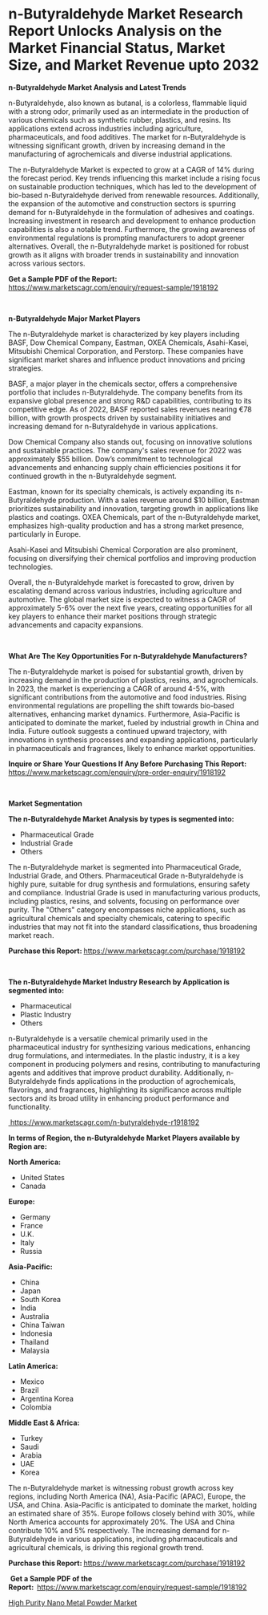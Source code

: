 <p><h1>n-Butyraldehyde Market Research Report Unlocks Analysis on the Market Financial Status, Market Size, and Market Revenue upto 2032</h1></p><p><strong>n-Butyraldehyde Market Analysis and Latest Trends</strong></p>
<p><p>n-Butyraldehyde, also known as butanal, is a colorless, flammable liquid with a strong odor, primarily used as an intermediate in the production of various chemicals such as synthetic rubber, plastics, and resins. Its applications extend across industries including agriculture, pharmaceuticals, and food additives. The market for n-Butyraldehyde is witnessing significant growth, driven by increasing demand in the manufacturing of agrochemicals and diverse industrial applications.</p><p>The n-Butyraldehyde Market is expected to grow at a CAGR of 14% during the forecast period. Key trends influencing this market include a rising focus on sustainable production techniques, which has led to the development of bio-based n-Butyraldehyde derived from renewable resources. Additionally, the expansion of the automotive and construction sectors is spurring demand for n-Butyraldehyde in the formulation of adhesives and coatings. Increasing investment in research and development to enhance production capabilities is also a notable trend. Furthermore, the growing awareness of environmental regulations is prompting manufacturers to adopt greener alternatives. Overall, the n-Butyraldehyde market is positioned for robust growth as it aligns with broader trends in sustainability and innovation across various sectors.</p></p>
<p><strong>Get a Sample PDF of the Report:&nbsp;</strong> <a href="https://www.marketscagr.com/enquiry/request-sample/1918192?utm_campaign=1879&utm_medium=2&utm_source=Github&utm_content=ia&utm_term=04022025&utm_id=n-butyraldehyde">https://www.marketscagr.com/enquiry/request-sample/1918192</a></p>
<p>&nbsp;</p>
<p><strong>n-Butyraldehyde Major Market Players</strong></p>
<p><p>The n-Butyraldehyde market is characterized by key players including BASF, Dow Chemical Company, Eastman, OXEA Chemicals, Asahi-Kasei, Mitsubishi Chemical Corporation, and Perstorp. These companies have significant market shares and influence product innovations and pricing strategies.</p><p>BASF, a major player in the chemicals sector, offers a comprehensive portfolio that includes n-Butyraldehyde. The company benefits from its expansive global presence and strong R&D capabilities, contributing to its competitive edge. As of 2022, BASF reported sales revenues nearing €78 billion, with growth prospects driven by sustainability initiatives and increasing demand for n-Butyraldehyde in various applications.</p><p>Dow Chemical Company also stands out, focusing on innovative solutions and sustainable practices. The company's sales revenue for 2022 was approximately $55 billion. Dow’s commitment to technological advancements and enhancing supply chain efficiencies positions it for continued growth in the n-Butyraldehyde segment.</p><p>Eastman, known for its specialty chemicals, is actively expanding its n-Butyraldehyde production. With a sales revenue around $10 billion, Eastman prioritizes sustainability and innovation, targeting growth in applications like plastics and coatings. OXEA Chemicals, part of the n-Butyraldehyde market, emphasizes high-quality production and has a strong market presence, particularly in Europe.</p><p>Asahi-Kasei and Mitsubishi Chemical Corporation are also prominent, focusing on diversifying their chemical portfolios and improving production technologies.</p><p>Overall, the n-Butyraldehyde market is forecasted to grow, driven by escalating demand across various industries, including agriculture and automotive. The global market size is expected to witness a CAGR of approximately 5-6% over the next five years, creating opportunities for all key players to enhance their market positions through strategic advancements and capacity expansions.</p></p>
<p>&nbsp;</p>
<p><strong>What Are The Key Opportunities For n-Butyraldehyde Manufacturers?</strong></p>
<p><p>The n-Butyraldehyde market is poised for substantial growth, driven by increasing demand in the production of plastics, resins, and agrochemicals. In 2023, the market is experiencing a CAGR of around 4-5%, with significant contributions from the automotive and food industries. Rising environmental regulations are propelling the shift towards bio-based alternatives, enhancing market dynamics. Furthermore, Asia-Pacific is anticipated to dominate the market, fueled by industrial growth in China and India. Future outlook suggests a continued upward trajectory, with innovations in synthesis processes and expanding applications, particularly in pharmaceuticals and fragrances, likely to enhance market opportunities.</p></p>
<p><strong>Inquire or Share Your Questions If Any Before Purchasing This Report:</strong> <a href="https://www.marketscagr.com/enquiry/pre-order-enquiry/1918192?utm_campaign=1879&utm_medium=2&utm_source=Github&utm_content=ia&utm_term=04022025&utm_id=n-butyraldehyde">https://www.marketscagr.com/enquiry/pre-order-enquiry/1918192</a></p>
<p>&nbsp;</p>
<p><strong>Market Segmentation</strong></p>
<p><strong>The n-Butyraldehyde Market Analysis by types is segmented into:</strong></p>
<p><ul><li>Pharmaceutical Grade</li><li>Industrial Grade</li><li>Others</li></ul></p>
<p><p>The n-Butyraldehyde market is segmented into Pharmaceutical Grade, Industrial Grade, and Others. Pharmaceutical Grade n-Butyraldehyde is highly pure, suitable for drug synthesis and formulations, ensuring safety and compliance. Industrial Grade is used in manufacturing various products, including plastics, resins, and solvents, focusing on performance over purity. The "Others" category encompasses niche applications, such as agricultural chemicals and specialty chemicals, catering to specific industries that may not fit into the standard classifications, thus broadening market reach.</p></p>
<p><strong>Purchase this Report:&nbsp;</strong><a href="https://www.marketscagr.com/purchase/1918192?utm_campaign=1879&utm_medium=2&utm_source=Github&utm_content=ia&utm_term=04022025&utm_id=n-butyraldehyde">https://www.marketscagr.com/purchase/1918192</a></p>
<p>&nbsp;</p>
<p><strong>The n-Butyraldehyde Market Industry Research by Application is segmented into:</strong></p>
<p><ul><li>Pharmaceutical</li><li>Plastic Industry</li><li>Others</li></ul></p>
<p><p>n-Butyraldehyde is a versatile chemical primarily used in the pharmaceutical industry for synthesizing various medications, enhancing drug formulations, and intermediates. In the plastic industry, it is a key component in producing polymers and resins, contributing to manufacturing agents and additives that improve product durability. Additionally, n-Butyraldehyde finds applications in the production of agrochemicals, flavorings, and fragrances, highlighting its significance across multiple sectors and its broad utility in enhancing product performance and functionality.</p></p>
<p><a href="https://www.marketscagr.com/n-butyraldehyde-r1918192?utm_campaign=1879&utm_medium=2&utm_source=Github&utm_content=ia&utm_term=04022025&utm_id=n-butyraldehyde">&nbsp;https://www.marketscagr.com/n-butyraldehyde-r1918192</a></p>
<p><strong>In terms of Region, the n-Butyraldehyde Market Players available by Region are:</strong></p>
<p>
    <p> <strong> North America: </strong>
        <ul>
            <li>United States</li>
            <li>Canada</li>
        </ul>
        </p> 
    <p> <strong> Europe: </strong>
        <ul>
            <li>Germany</li>
            <li>France</li>
            <li>U.K.</li>
            <li>Italy</li>
            <li>Russia</li>
        </ul>
        </p> 
    <p> <strong> Asia-Pacific: </strong>
        <ul>
            <li>China</li>
            <li>Japan</li>
            <li>South Korea</li>
            <li>India</li>
            <li>Australia</li>
            <li>China Taiwan</li>
            <li>Indonesia</li>
            <li>Thailand</li>
            <li>Malaysia</li>
        </ul>
        </p> 
    <p> <strong> Latin America: </strong>
        <ul>
            <li>Mexico</li>
            <li>Brazil</li>
            <li>Argentina Korea</li>
            <li>Colombia</li>
        </ul>
        </p> 
    <p> <strong> Middle East & Africa: </strong>
        <ul>
            <li>Turkey</li>
            <li>Saudi</li>
            <li>Arabia</li>
            <li>UAE</li>
            <li>Korea</li>
        </ul>
    </p>
    </p>
<p><p>The n-Butyraldehyde market is witnessing robust growth across key regions, including North America (NA), Asia-Pacific (APAC), Europe, the USA, and China. Asia-Pacific is anticipated to dominate the market, holding an estimated share of 35%. Europe follows closely behind with 30%, while North America accounts for approximately 20%. The USA and China contribute 10% and 5% respectively. The increasing demand for n-Butyraldehyde in various applications, including pharmaceuticals and agricultural chemicals, is driving this regional growth trend.</p></p>
<p><strong>Purchase this Report: </strong><a href="https://www.marketscagr.com/purchase/1918192?utm_campaign=1879&utm_medium=2&utm_source=Github&utm_content=ia&utm_term=04022025&utm_id=n-butyraldehyde">https://www.marketscagr.com/purchase/1918192</a></p>
<p>&nbsp;<strong>Get a Sample PDF of the Report:&nbsp;&nbsp;</strong><a href="https://www.marketscagr.com/enquiry/request-sample/1918192?utm_campaign=1879&utm_medium=2&utm_source=Github&utm_content=ia&utm_term=04022025&utm_id=n-butyraldehyde">https://www.marketscagr.com/enquiry/request-sample/1918192</a></p>
<p><strong></strong></p>
<p><p><a href="https://github.com/rahu1506/Market-Research-Report-List-6/blob/main/high-purity-nano-metal-powder-market.md?utm_campaign=1879&utm_medium=2&utm_source=Github&utm_content=ia&utm_term=04022025&utm_id=n-butyraldehyde">High Purity Nano Metal Powder Market</a></p></p>